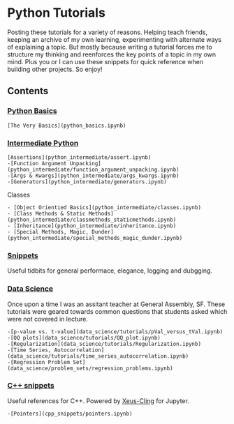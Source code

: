 # Python Tutorials 

Posting these tutorials for a variety of reasons. Helping teach friends, keeping an archive of my own learning, experimenting with alternate ways of explaining a topic. But mostly because writing a tutorial forces me to structure my thinking and reenforces the key points of a topic in my own mind. Plus you or I can use these snippets for quick reference when building other projects. So enjoy! 
 
## Contents 

### [Python Basics](python_basics)

    [The Very Basics](python_basics.ipynb)

### [Intermediate Python](python_intermediate)

    [Assertions](python_intermediate/assert.ipynb)
    -[Function Argument Unpacking](python_intermediate/function_argument_unpacking.ipynb)
    -[Args & Kwargs](python_intermediate/args_kwargs.ipynb)
    -[Generators](python_intermediate/generators.ipynb)

Classes

    - [Object Orientied Basics](python_intermediate/classes.ipynb)
    - [Class Methods & Static Methods](python_intermediate/classmethods_staticmethods.ipynb)
    - [Inheritance](python_intermediate/inheritance.ipynb)
    - [Special Methods, Magic, Dunder](python_intermediate/special_methods_magic_dunder.ipynb)

### [Snippets](python_intermediate/snippets.ipynb)

Useful tidbits for general performace, elegance, logging and dubgging. 
    
### [Data Science](data_science)

Once upon a time I was an assitant teacher at General Assembly, SF. These tutorials were geared towards common questions that students asked which were not covered in lecture.

    -[p-value vs. t-value](data_science/tutorials/pVal_versus_tVal.ipynb)
    -[QQ plots](data_science/tutorials/QQ_plot.ipynb)
    -[Regularization](data_science/tutorials/Regularization.ipynb)
    -[Time Series, Autocorrelation](data_science/tutorials/time_series_autocorrelation.ipynb)
    -[Regression Problem Set](data_science/problem_sets/regression_problems.ipynb)

### [C++ snippets](cpp_snippets)

Useful references for C++. Powered by [Xeus-Cling](https://github.com/momonala/xeus-cling) for Jupyter. 

    -[Pointers](cpp_snippets/pointers.ipynb)